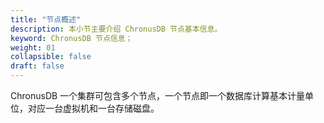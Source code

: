 ```yaml
---
title: "节点概述"
description: 本小节主要介绍 ChronusDB 节点基本信息。 
keyword: ChronusDB 节点信息；
weight: 01
collapsible: false
draft: false
---
```



ChronusDB 一个集群可包含多个节点，一个节点即一个数据库计算基本计量单位，对应一台虚拟机和一台存储磁盘。
